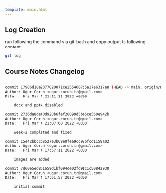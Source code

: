 ```yaml
---
template: main.html
---
```


## Log Creation

run following the command via git-bash and copy output to following content

```bash
git log 
```

## Course Notes Changelog


```bash

commit 17986d18a2377020071ce2554687c5a17e6317a8 (HEAD -> main, origin/main)
Author: Ugur Coruh <ugur.coruh.tr@gmail.com>
Date:   Fri Mar 4 21:11:21 2022 +0300

    docx and pptx disabled

commit 2736da8de40d920b6fef20099d5ba6ce560e942b
Author: Ugur Coruh <ugur.coruh.tr@gmail.com>
Date:   Fri Mar 4 21:07:00 2022 +0300

    week-2 completed and fixed

commit 15e42bbccb8527e3b69e0fea9cc98bfcd1158a02
Author: Ugur Coruh <ugur.coruh.tr@gmail.com>
Date:   Fri Mar 4 17:57:11 2022 +0300

    images are added

commit 7d60e5ed861659d1bf094de02fd91c1c50842930
Author: Ugur Coruh <ugur.coruh.tr@gmail.com>
Date:   Fri Mar 4 17:51:57 2022 +0300

    initial commit
```


